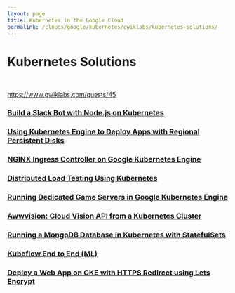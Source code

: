 ```yaml
---
layout: page
title: Kubernetes in the Google Cloud
permalink: /clouds/google/kubernetes/qwiklabs/kubernetes-solutions/
---
```


# Kubernetes Solutions

<br/>

https://www.qwiklabs.com/quests/45


### [Build a Slack Bot with Node.js on Kubernetes](/clouds/google/kubernetes/qwiklabs/kubernetes-solutions/build-a-slack-bot-with-nodejs-on-kubernetes/)

### [Using Kubernetes Engine to Deploy Apps with Regional Persistent Disks](/clouds/google/kubernetes/qwiklabs/kubernetes-solutions/using-kubernetes-engine-to-deploy-apps-with-regional-persistent-disks/)

### [NGINX Ingress Controller on Google Kubernetes Engine](/clouds/google/kubernetes/qwiklabs/kubernetes-solutions/nginx-ingress-controller-on-google-kubernetes-engine/)

### [Distributed Load Testing Using Kubernetes](/clouds/google/kubernetes/qwiklabs/kubernetes-solutions/distributed-load-testing-using-kubernetes/)

### [Running Dedicated Game Servers in Google Kubernetes Engine](/clouds/google/kubernetes/qwiklabs/kubernetes-solutions/running-dedicated-game-servers-in-google-kubernetes-engine/)

### [Awwvision: Cloud Vision API from a Kubernetes Cluster](https://matematika.org/clouds/google/qwiklabs/advanced-ml-infrastructure/awwvision/)

### [Running a MongoDB Database in Kubernetes with StatefulSets](/clouds/google/kubernetes/qwiklabs/kubernetes-solutions/running-a-mongodb-database-in-kubernetes-with-statefulsets/)

### [Kubeflow End to End (ML)](https://matematika.org/clouds/google/qwiklabs/advanced-ml-infrastructure/kubeflow-end-to-end/)

### [Deploy a Web App on GKE with HTTPS Redirect using Lets Encrypt](/clouds/google/kubernetes/qwiklabs/kubernetes-solutions/deploy-a-web-app-on-gke-with-https-redirect-using-lets-encrypt/)


